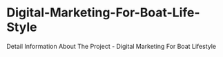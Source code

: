 # Digital-Marketing-For-Boat-Life-Style
Detail Information About The Project - Digital Marketing For Boat Lifestyle 
